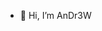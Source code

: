 - 👋 Hi, I’m AnDr3W

<!---
andr3w141/andr3w141 is a ✨ special ✨ repository because its `README.md` (this file) appears on your GitHub profile.
You can click the Preview link to take a look at your changes.
--->
